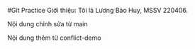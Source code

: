 #Git Practice
Giới thiệu: Tôi là Lương Bảo Huy, MSSV 220406.

Nội dung chỉnh sửa từ main

Nội dung thêm từ conflict-demo
